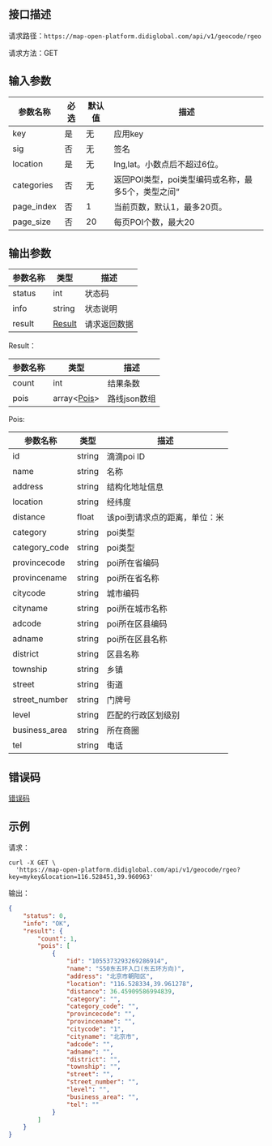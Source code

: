 ## 接口描述
请求路径：`https://map-open-platform.didiglobal.com/api/v1/geocode/rgeo`

请求方法：GET
## 输入参数
|参数名称 | 必选 | 默认值 | 描述|
|--------|-----|-----|-----|
| key | 是 | 无 | 应用key |
| sig | 否 | 无 | 签名 |
|location| 是 | 无 |lng,lat。小数点后不超过6位。 |
|categories | 否 | 无 | 返回POI类型，poi类型编码或名称，最多5个，类型之间“|
|page_index  | 否 | 1 |当前页数，默认1，最多20页。|
|page_size  | 否 | 20 |每页POI个数，最大20 |

## 输出参数
|参数名称  | 类型 | 描述|
|--------|-----|-----|
|status | int  |状态码 |
|info|string|状态说明	|
|result | [Result](#Result)|请求返回数据 |

<span id="Result"></span>
Result：

|参数名称  | 类型 | 描述 |
|--------|-----|-----|
|count | int | 结果条数 |
|pois | array<[Pois](#Pois)> | 路线json数组|

<span id="Pois"></span>
Pois:

|参数名称  | 类型 | 描述 |
|--------|-----|-----|
|id|string|滴滴poi ID|
|name  | string  |名称   |
|address|string|结构化地址信息|
|location|string|经纬度|
|distance   | float  |该poi到请求点的距离，单位：米|
|category|string|poi类型|
|category_code|string|poi类型|
|provincecode|string|poi所在省编码|
|provincename|string|poi所在省名称|
|citycode   | string  |城市编码     |
|cityname|string|poi所在城市名称|
|adcode|string|poi所在区县编码|
|adname  | string  |poi所在区县名称 |
|district | string  | 区县名称|
|township|string|乡镇|
|street|string|街道|
|street_number|string|门牌号|
|level|string|匹配的行政区划级别|
|business_area|string|所在商圈|
|tel|string|电话|

## 错误码
[错误码](/static/docs-content/products/地图开放平台/错误码.md#errorCode)

## 示例

请求：
``` shell
curl -X GET \
  'https://map-open-platform.didiglobal.com/api/v1/geocode/rgeo?key=mykey&location=116.528451,39.960963'
```
输出：
``` json
{
    "status": 0,
    "info": "OK",
    "result": {
        "count": 1,
        "pois": [
            {
                "id": "1055373293269286914",
                "name": "S50东五环入口(东五环方向)",
                "address": "北京市朝阳区",
                "location": "116.528334,39.961278",
                "distance": 36.45909586994839,
                "category": "",
                "category_code": "",
                "provincecode": "",
                "provincename": "",
                "citycode": "1",
                "cityname": "北京市",
                "adcode": "",
                "adname": "",
                "district": "",
                "township": "",
                "street": "",
                "street_number": "",
                "level": "",
                "business_area": "",
                "tel": ""
            }
        ]
    }
}
```
